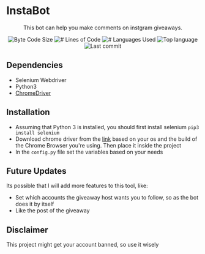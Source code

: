 # InstaBot
<p align=center>This bot can help you make comments on instgram giveaways.</p>

<p align="center">
	<img alt="Byte Code Size" src="https://img.shields.io/github/languages/code-size/ChristosHadjichristofi/InstaBot?color=red" />
	<img alt="# Lines of Code" src="https://img.shields.io/tokei/lines/github/ChristosHadjichristofi/InstaBot?color=red" />
	<img alt="# Languages Used" src="https://img.shields.io/github/languages/count/ChristosHadjichristofi/InstaBot?color=yellow" />
	<img alt="Top language" src="https://img.shields.io/github/languages/top/ChristosHadjichristofi/InstaBot?color=yellow" />
	<img alt="Last commit" src="https://img.shields.io/github/last-commit/ChristosHadjichristofi/InstaBot?color=important" />
</p>

## Dependencies
* Selenium Webdriver
* Python3
* [ChromeDriver](https://chromedriver.chromium.org/downloads)

## Installation
* Assuming that Python 3 is installed, you should first install selenium `pip3 install selenium`
* Download chrome driver from the [link](https://chromedriver.chromium.org/downloads) based on your os and the build of the Chrome Browser you're using. Then place it inside the project <br>
* In the `config.py` file set the variables based on your needs

## Future Updates
Its possible that I will add more features to this tool, like:
* Set which accounts the giveaway host wants you to follow, so as the bot does it by itself
* Like the post of the giveaway

## Disclaimer
This project might get your account banned, so use it wisely
